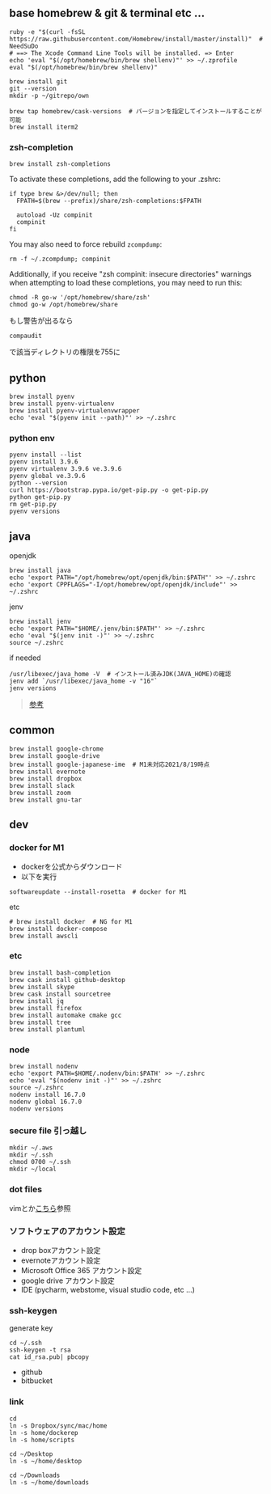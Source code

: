 ## base homebrew & git & terminal etc ...

```
ruby -e "$(curl -fsSL https://raw.githubusercontent.com/Homebrew/install/master/install)"  # NeedSuDo
# ==> The Xcode Command Line Tools will be installed. => Enter
echo 'eval "$(/opt/homebrew/bin/brew shellenv)"' >> ~/.zprofile
eval "$(/opt/homebrew/bin/brew shellenv)"
```

```
brew install git
git --version
mkdir -p ~/gitrepo/own
```

```
brew tap homebrew/cask-versions  # バージョンを指定してインストールすることが可能
brew install iterm2
```

### zsh-completion

```
brew install zsh-completions
```

To activate these completions, add the following to your .zshrc:

```
if type brew &>/dev/null; then
  FPATH=$(brew --prefix)/share/zsh-completions:$FPATH

  autoload -Uz compinit
  compinit
fi
```

You may also need to force rebuild `zcompdump`:

```
rm -f ~/.zcompdump; compinit
```

Additionally, if you receive "zsh compinit: insecure directories" warnings when attempting
to load these completions, you may need to run this:

```
chmod -R go-w '/opt/homebrew/share/zsh'
chmod go-w /opt/homebrew/share
```

もし警告が出るなら

```
compaudit
```

で該当ディレクトリの権限を755に


## python

```
brew install pyenv
brew install pyenv-virtualenv
brew install pyenv-virtualenvwrapper
echo 'eval "$(pyenv init --path)"' >> ~/.zshrc
```

### python env

```
pyenv install --list
pyenv install 3.9.6
pyenv virtualenv 3.9.6 ve.3.9.6
pyenv global ve.3.9.6
python --version
curl https://bootstrap.pypa.io/get-pip.py -o get-pip.py
python get-pip.py
rm get-pip.py
pyenv versions
```

## java

openjdk

```
brew install java
echo 'export PATH="/opt/homebrew/opt/openjdk/bin:$PATH"' >> ~/.zshrc
echo 'export CPPFLAGS="-I/opt/homebrew/opt/openjdk/include"' >> ~/.zshrc
```

jenv

```
brew install jenv
echo 'export PATH="$HOME/.jenv/bin:$PATH"' >> ~/.zshrc
echo 'eval "$(jenv init -)"' >> ~/.zshrc
source ~/.zshrc
```

if needed

```
/usr/libexec/java_home -V  # インストール済みJDK(JAVA_HOME)の確認
jenv add `/usr/libexec/java_home -v "16"`
jenv versions
```

> [参考](https://qiita.com/seijikohara/items/56cc4ac83ef9d686fab2)


## common

```
brew install google-chrome
brew install google-drive
brew install google-japanese-ime  # M1未対応2021/8/19時点
brew install evernote
brew install dropbox
brew install slack
brew install zoom
brew install gnu-tar
```

## dev

### docker for M1

* dockerを公式からダウンロード
* 以下を実行

```
softwareupdate --install-rosetta  # docker for M1
```

etc

```
# brew install docker  # NG for M1
brew install docker-compose
brew install awscli
```

### etc

```
brew install bash-completion
brew cask install github-desktop
brew install skype
brew cask install sourcetree
brew install jq
brew install firefox
brew install automake cmake gcc
brew install tree
brew install plantuml
```

### node

```
brew install nodenv
echo 'export PATH=$HOME/.nodenv/bin:$PATH' >> ~/.zshrc
echo 'eval "$(nodenv init -)"' >> ~/.zshrc
source ~/.zshrc
nodenv install 16.7.0
nodenv global 16.7.0
nodenv versions
```

### secure file 引っ越し

```
mkdir ~/.aws
mkdir ~/.ssh
chmod 0700 ~/.ssh
mkdir ~/local
```

### dot files

vimとか[こちら](https://github.com/dieeel/dotfiles)参照

### ソフトウェアのアカウント設定

* drop boxアカウント設定
* evernoteアカウント設定
* Microsoft Office 365 アカウント設定
* google drive アカウント設定
* IDE (pycharm, webstome, visual studio code, etc ...)

### ssh-keygen

generate key

```
cd ~/.ssh
ssh-keygen -t rsa
cat id_rsa.pub| pbcopy
```

* github
* bitbucket

### link

```
cd
ln -s Dropbox/sync/mac/home
ln -s home/dockerep
ln -s home/scripts

cd ~/Desktop
ln -s ~/home/desktop

cd ~/Downloads
ln -s ~/home/downloads
```
